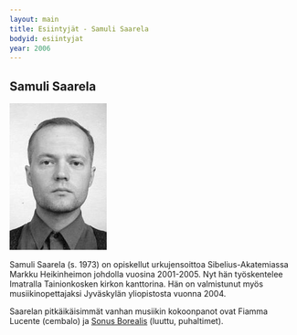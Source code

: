 ```yaml
---
layout: main
title: Esiintyjät - Samuli Saarela
bodyid: esiintyjat
year: 2006
---
```


## Samuli Saarela

![Samuli Saarela](samuli-saarela.jpg)

Samuli Saarela (s. 1973) on opiskellut urkujensoittoa
Sibelius-Akatemiassa Markku Heikinheimon johdolla vuosina 2001-2005. Nyt hän työskentelee Imatralla Tainionkosken kirkon 
kanttorina. Hän on valmistunut myös musiikinopettajaksi Jyväskylän
yliopistosta vuonna 2004.


Saarelan pitkäikäisimmät vanhan musiikin kokoonpanot ovat Fiamma
Lucente (cembalo) ja [Sonus
Borealis](../sonus-borealis/) (luuttu, puhaltimet). 

